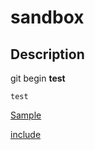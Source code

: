 # sandbox

## Description
  git begin **test**

    test

[Sample](/doc/sample.md)

[include](File:test.md)
